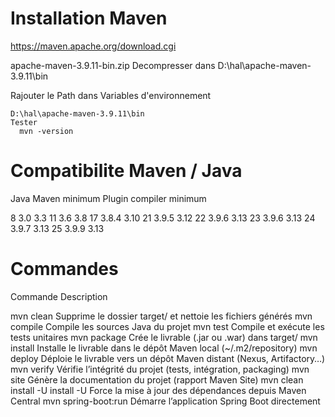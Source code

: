 # Installation Maven
  
  https://maven.apache.org/download.cgi

  apache-maven-3.9.11-bin.zip
    Decompresser dans 
    D:\hal\apache-maven-3.9.11\bin

  Rajouter le Path
    dans Variables d'environnement
    
    D:\hal\apache-maven-3.9.11\bin
    Tester 
      mvn -version

# Compatibilite Maven / Java

Java	Maven minimum	Plugin compiler minimum

8	    3.0             3.3
11	    3.6	            3.8
17	    3.8.4	        3.10
21	    3.9.5	        3.12
22	    3.9.6	        3.13
23	    3.9.6	        3.13
24	    3.9.7	        3.13
25	    3.9.9	        3.13

# Commandes

Commande	            Description

mvn clean	            Supprime le dossier target/ et nettoie les fichiers générés
mvn compile	            Compile les sources Java du projet
mvn test	            Compile et exécute les tests unitaires
mvn package	            Crée le livrable (.jar ou .war) dans target/
mvn install	            Installe le livrable dans le dépôt Maven local (~/.m2/repository)
mvn deploy	            Déploie le livrable vers un dépôt Maven distant (Nexus, Artifactory…)
mvn verify	            Vérifie l’intégrité du projet (tests, intégration, packaging)
mvn site	            Génère la documentation du projet (rapport Maven Site)
mvn clean install -U    install -U	Force la mise à jour des dépendances depuis Maven Central
mvn spring-boot:run	    Démarre l’application Spring Boot directement